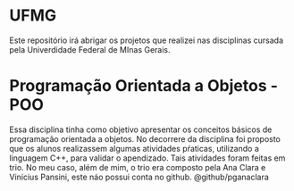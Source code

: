# UFMG
Este repositório irá abrigar os projetos que realizei nas disciplinas cursada pela Univerdidade Federal de MInas Gerais.

# Programação Orientada a Objetos - POO
Essa disciplina tinha como objetivo apresentar os conceitos básicos de programação orientada a objetos. No decorrere da disciplina foi proposto que os alunos realizassem algumas atividades pŕaticas, utilizando a linguagem C++, para validar o apendizado. Tais atividades foram feitas em trio. No meu caso, além de mim, o trio era composto pela Ana Clara e Vinícius Pansini, este náo possui conta no github.
@github/pganaclara
